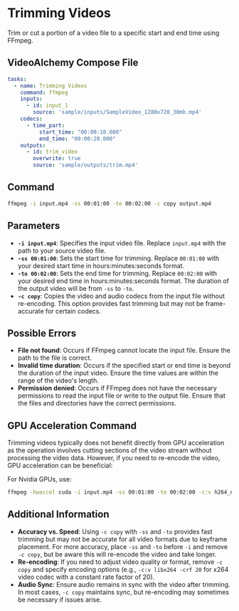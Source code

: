 # Trimming Videos

Trim or cut a portion of a video file to a specific start and end time using FFmpeg.

## VideoAlchemy Compose File

```yaml
tasks:
  - name: Trimming Videos
    command: ffmpeg
    inputs:
      - id: input_1
        source: 'sample/inputs/SampleVideo_1280x720_30mb.mp4'
    codecs:
      - time_part:
          start_time: "00:00:10.000"
          end_time: "00:00:20.000"
    outputs:
      - id: trim_video
        overwrite: true
        source: 'sample/outputs/trim.mp4'
```

## Command

```bash
ffmpeg -i input.mp4 -ss 00:01:00 -to 00:02:00 -c copy output.mp4
```


## Parameters

- **`-i input.mp4`**: Specifies the input video file. Replace `input.mp4` with the path to your source video file.
- **`-ss 00:01:00`**: Sets the start time for trimming. Replace `00:01:00` with your desired start time in hours:minutes:seconds format.
- **`-to 00:02:00`**: Sets the end time for trimming. Replace `00:02:00` with your desired end time in hours:minutes:seconds format. The duration of the output video will be from `-ss` to `-to`.
- **`-c copy`**: Copies the video and audio codecs from the input file without re-encoding. This option provides fast trimming but may not be frame-accurate for certain codecs.

## Possible Errors

- **File not found**: Occurs if FFmpeg cannot locate the input file. Ensure the path to the file is correct.
- **Invalid time duration**: Occurs if the specified start or end time is beyond the duration of the input video. Ensure the time values are within the range of the video's length.
- **Permission denied**: Occurs if FFmpeg does not have the necessary permissions to read the input file or write to the output file. Ensure that the files and directories have the correct permissions.

## GPU Acceleration Command

Trimming videos typically does not benefit directly from GPU acceleration as the operation involves cutting sections of the video stream without processing the video data. However, if you need to re-encode the video, GPU acceleration can be beneficial:

For Nvidia GPUs, use:

```bash
ffmpeg -hwaccel cuda -i input.mp4 -ss 00:01:00 -to 00:02:00 -c:v h264_nvenc -c:a copy output.mp4

```


## Additional Information

- **Accuracy vs. Speed**: Using `-c copy` with `-ss` and `-to` provides fast trimming but may not be accurate for all video formats due to keyframe placement. For more accuracy, place `-ss` and `-to` before `-i` and remove `-c copy`, but be aware this will re-encode the video and take longer.
- **Re-encoding**: If you need to adjust video quality or format, remove `-c copy` and specify encoding options (e.g., `-c:v libx264 -crf 20` for x264 video codec with a constant rate factor of 20).
- **Audio Sync**: Ensure audio remains in sync with the video after trimming. In most cases, `-c copy` maintains sync, but re-encoding may sometimes be necessary if issues arise.
